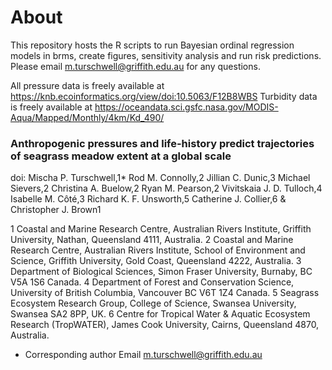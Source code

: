 # About
This repository hosts the R scripts to run Bayesian ordinal regression models in brms, create figures, sensitivity analysis and run risk predictions. Please email m.turschwell@griffith.edu.au for any questions.

All pressure data is freely available at https://knb.ecoinformatics.org/view/doi:10.5063/F12B8WBS
Turbidity data is freely available at https://oceandata.sci.gsfc.nasa.gov/MODIS-Aqua/Mapped/Monthly/4km/Kd_490/ 

### Anthropogenic pressures and life-history predict trajectories of seagrass meadow extent at a global scale
doi: 
Mischa P. Turschwell,1* Rod M. Connolly,2 Jillian C. Dunic,3 Michael Sievers,2 Christina A. Buelow,2 Ryan M. Pearson,2 Vivitskaia J. D. Tulloch,4 Isabelle M. Côté,3 Richard K. F. Unsworth,5 Catherine J. Collier,6 & Christopher J. Brown1 

1 Coastal and Marine Research Centre, Australian Rivers Institute, Griffith University, Nathan, Queensland 4111, Australia. 
2 Coastal and Marine Research Centre, Australian Rivers Institute, School of Environment and Science, Griffith University, Gold Coast, Queensland 4222, Australia.
3 Department of Biological Sciences, Simon Fraser University, Burnaby, BC V5A 1S6 Canada.
4 Department of Forest and Conservation Science, University of British Columbia, Vancouver BC V6T 1Z4 Canada.
5 Seagrass Ecosystem Research Group, College of Science, Swansea University, Swansea SA2 8PP, UK.
6 Centre for Tropical Water & Aquatic Ecosystem Research (TropWATER), James Cook University, Cairns, Queensland 4870, Australia.
* Corresponding author
Email m.turschwell@griffith.edu.au



